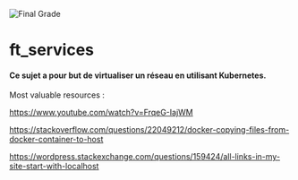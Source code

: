 ![Final Grade](https://github.com/TontonPizza/42_ft_Services/blob/master/100.png)

# ft_services 

#### Ce sujet a pour but de virtualiser un réseau en utilisant Kubernetes.


Most valuable resources :

https://www.youtube.com/watch?v=FrqeG-IajWM

https://stackoverflow.com/questions/22049212/docker-copying-files-from-docker-container-to-host

https://wordpress.stackexchange.com/questions/159424/all-links-in-my-site-start-with-localhost
